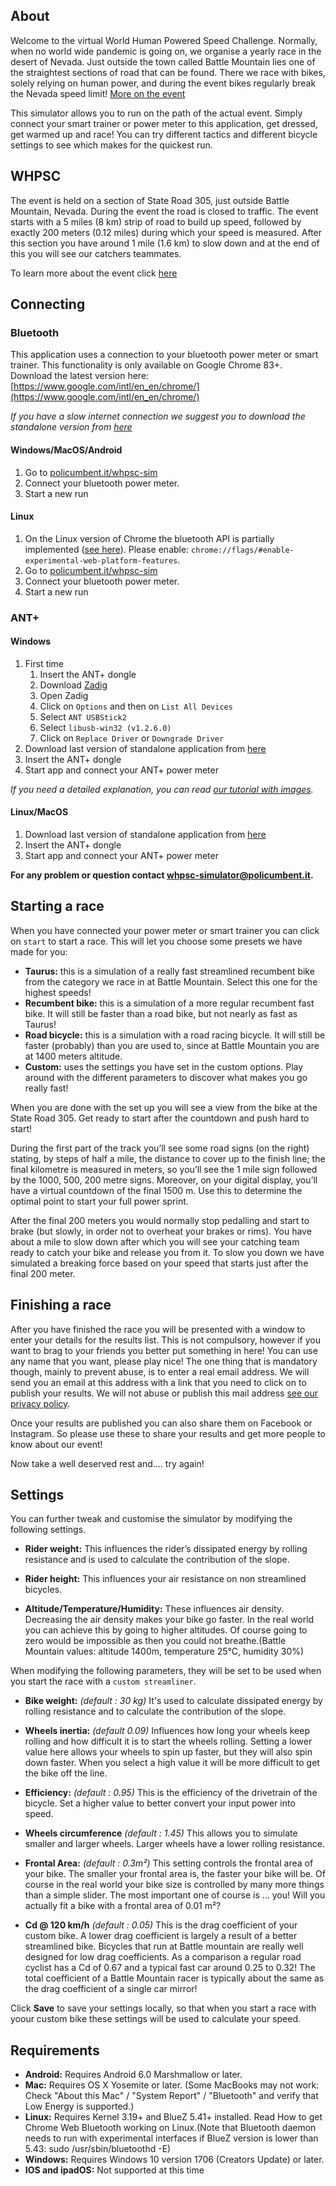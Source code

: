 ## About

Welcome to the virtual World Human Powered Speed Challenge. Normally, when no world wide pandemic is going on, we organise a yearly race in the desert of Nevada. Just outside the town called Battle Mountain lies one of the straightest sections of road that can be found. There we race with bikes, solely relying on human power, and during the event bikes regularly break the Nevada speed limit!
[More on the event](http://www.ihpva.org/)

This simulator allows you to run on the path of the actual event. Simply connect your smart trainer or power meter to this application, get dressed, get warmed up and race! You can try different tactics and different bicycle settings to see which makes for the quickest run.

## WHPSC

The event is held on a section of State Road 305, just outside Battle Mountain, Nevada. During the event the road is closed to traffic. The event starts with a 5 miles (8 km) strip of road to build up speed, followed by exactly 200 meters (0.12 miles) during which your speed is measured. After this section you have around 1 mile (1.6 km) to slow down and at the end of this you will see our catchers teammates.

To learn more about the event click [here](https://www.policumbent.it/en/home-en/#section-2958)

## Connecting

### Bluetooth

This application uses a connection to your bluetooth power meter or smart trainer. This functionality is only available on Google Chrome 83+. Download the latest version here: [https://www.google.com/intl/en_en/chrome/](https://www.google.com/intl/en_en/chrome/)

*If you have a slow internet connection we suggest you to download the standalone version from [here](https://github.com/policumbent/WHPSC-Sim/releases)*

#### Windows/MacOS/Android

1. Go to [policumbent.it/whpsc-sim](https://policumbent.it/whpsc-sim)
1. Connect your bluetooth power meter.
1. Start a new run

#### Linux

1. On the Linux version of Chrome the bluetooth API is partially implemented ([see here](https://github.com/WebBluetoothCG/web-bluetooth/blob/gh-pages/implementation-status.md)). Please enable: `chrome://flags/#enable-experimental-web-platform-features`.
1. Go to [policumbent.it/whpsc-sim](https://policumbent.it/whpsc-sim)
1. Connect your bluetooth power meter.
1. Start a new run

### ANT+

#### Windows

1. First time
    1. Insert the ANT+ dongle
    1. Download [Zadig](https://zadig.akeo.ie/)
    1. Open Zadig
    1. Click on `Options` and then on `List All Devices`
    1. Select `ANT USBStick2`
    1. Select `libusb-win32 (v1.2.6.0)`
    1. Click on `Replace Driver` or `Downgrade Driver`
1. Download last version of standalone application from [here](https://github.com/policumbent/WHPSC-Sim/releases)
1. Insert the ANT+ dongle
1. Start app and connect your ANT+ power meter

*If you need a detailed explanation, you can read [our tutorial with images](./windows-driver.html).*

#### Linux/MacOS

1. Download last version of standalone application from [here](https://github.com/policumbent/WHPSC-Sim/releases)
1. Insert the ANT+ dongle
1. Start app and connect your ANT+ power meter

**For any problem or question contact [whpsc-simulator@policumbent.it](mailto:whpsc-simulator@policumbent.it).**

## Starting a race

When you have connected your power meter or smart trainer you can click on `start` to start a race. This will let you choose some presets we have made for you:

- **Taurus:** this is a simulation of a really fast streamlined recumbent bike from the category we race in at Battle Mountain. Select this one for the highest speeds!
- **Recumbent bike:** this is a simulation of a more regular recumbent fast bike. It will still be faster than a road bike, but not nearly as fast as Taurus!
- **Road bicycle:** this is a simulation with a road racing bicycle. It will still be faster (probably) than you are used to, since at Battle Mountain you are at 1400 meters altitude.
- **Custom:** uses the settings you have set in the custom options. Play around with the different parameters to discover what makes you go really fast!

When you are done with the set up you will see a view from the bike at the State Road 305. Get ready to start after the countdown and push hard to start!

During the first part of the track you’ll see some road signs (on the right) stating, by steps of half a mile, the distance to cover up to the finish line; the final kilometre is measured in meters, so you’ll see the 1 mile sign followed by the 1000, 500, 200 metre signs.  Moreover, on your digital display, you’ll have a virtual countdown of the final 1500 m. Use this to determine the optimal point to start your full power sprint.

After the final 200 meters you would normally stop pedalling and start to brake (but slowly, in order not to overheat your brakes or rims). You have about a mile to slow down after which you will see your catching team ready to catch your bike and release you from it. To slow you down we have simulated a breaking force based on your speed that starts just after the final 200 meter.

## Finishing a race

After you have finished the race you will be presented with a window to enter your details for the results list. This is not compulsory, however if you want to brag to your friends you better put something in here! You can use any name that you want, please play nice! The one thing that is mandatory though, mainly to prevent abuse, is to enter a real email address. We will send you an email at this address with a link that you need to click on to publish your results. We will not abuse or publish this mail address [see our privacy policy](https://www.policumbent.it/whpsc-sim/GDPR.html).

Once your results are published you can also share them on Facebook or Instagram. So please use these to share your results and get more people to know about our event!

Now take a well deserved rest and…. try again!

## Settings

You can further tweak and customise the simulator by modifying the following settings.

- **Rider weight:** This influences the rider’s dissipated energy by rolling resistance and is used to calculate the contribution of the slope.

- **Rider height:** This influences your air resistance on non streamlined bicycles.

- **Altitude/Temperature/Humidity:** These influences air density. Decreasing the air density makes your bike go faster. In the real world you can achieve this by going to higher altitudes. Of course going to zero would be impossible as then you could not breathe.(Battle Mountain values: altitude 1400m, temperature 25°C, humidity 30%)

When modifying the following parameters, they will be set to be used when you start the race with a `custom streamliner`.

- **Bike weight:** *(default : 30 kg)* It's used to calculate dissipated energy by rolling resistance and to calculate the contribution of the slope.

- **Wheels inertia:** *(default 0.09)* Influences how long your wheels keep rolling and how difficult it is to start the wheels rolling. Setting a lower value here allows your wheels to spin up faster, but they will also spin down faster. When you select a high value it will be more difficult to get the bike off the line.

- **Efficiency:** *(default : 0.95)* This is the efficiency of the drivetrain of the bicycle. Set a higher value to better convert your input power into speed.

- **Wheels circumference** *(default : 1.45)* This allows you to simulate smaller and larger wheels. Larger wheels have a lower rolling resistance.

- **Frontal Area:** *(default : 0.3m²)* This setting controls the frontal area of your bike. The smaller your frontal area is, the faster your bike will be. Of course in the real world your bike size is controlled by many more things than a simple slider. The most important one of course is … you! Will you actually fit a bike with a frontal area of 0.01 m²?

- **Cd @ 120 km/h** *(default : 0.05)* This is the drag coefficient of your custom bike. A lower drag coefficient is largely a result of a better streamlined bike. Bicycles that run at Battle mountain are really well designed for low drag coefficients. As a comparison a regular road cyclist has a Cd of 0.67 and a typical fast car around 0.25 to 0.32! The total coefficient of a Battle Mountain racer is typically about the same as the drag coefficient of a single car mirror!

Click **Save** to save your settings locally, so that when you start a race with yoour custom bike these settings will be used to calculate your speed.

## Requirements

- **Android:** Requires Android 6.0 Marshmallow or later.
- **Mac:** Requires OS X Yosemite or later. (Some MacBooks may not work: Check "About this Mac" / "System Report" / "Bluetooth" and verify that Low Energy is supported.)
- **Linux:** Requires Kernel 3.19+ and BlueZ 5.41+ installed. Read How to get Chrome Web Bluetooth working on Linux.(Note that Bluetooth daemon needs to run with experimental interfaces if BlueZ version is lower than 5.43: sudo /usr/sbin/bluetoothd -E)
- **Windows:** Requires Windows 10 version 1706 (Creators Update) or later.
- **IOS and ipadOS:** Not supported at this time
